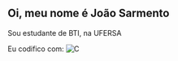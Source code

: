 ## Oi, meu nome é João Sarmento

Sou estudante de BTI, na UFERSA


Eu codifico com:
![C](https://img.shields.io/badge/C-A8B9CC?style=plastic&logo=c&logoColor=white)

